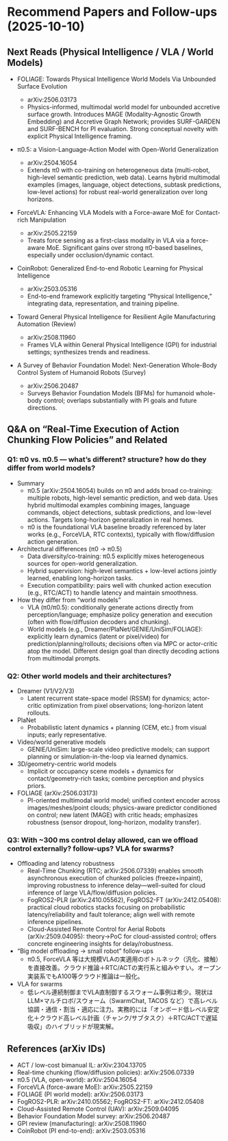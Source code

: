 # Recommend Papers and Follow-ups (2025-10-10)

## Next Reads (Physical Intelligence / VLA / World Models)

- FOLIAGE: Towards Physical Intelligence World Models Via Unbounded Surface Evolution  
  - arXiv:2506.03173  
  - Physics-informed, multimodal world model for unbounded accretive surface growth. Introduces MAGE (Modality-Agnostic Growth Embedding) and Accretive Graph Network; provides SURF-GARDEN and SURF-BENCH for PI evaluation. Strong conceptual novelty with explicit Physical Intelligence framing.

- π0.5: a Vision-Language-Action Model with Open-World Generalization  
  - arXiv:2504.16054  
  - Extends π0 with co-training on heterogeneous data (multi-robot, high-level semantic prediction, web data). Learns hybrid multimodal examples (images, language, object detections, subtask predictions, low-level actions) for robust real-world generalization over long horizons.

- ForceVLA: Enhancing VLA Models with a Force-aware MoE for Contact-rich Manipulation  
  - arXiv:2505.22159  
  - Treats force sensing as a first-class modality in VLA via a force-aware MoE. Significant gains over strong π0-based baselines, especially under occlusion/dynamic contact.

- CoinRobot: Generalized End-to-end Robotic Learning for Physical Intelligence  
  - arXiv:2503.05316  
  - End-to-end framework explicitly targeting “Physical Intelligence,” integrating data, representation, and training pipeline.

- Toward General Physical Intelligence for Resilient Agile Manufacturing Automation (Review)  
  - arXiv:2508.11960  
  - Frames VLA within General Physical Intelligence (GPI) for industrial settings; synthesizes trends and readiness.

- A Survey of Behavior Foundation Model: Next-Generation Whole-Body Control System of Humanoid Robots (Survey)  
  - arXiv:2506.20487  
  - Surveys Behavior Foundation Models (BFMs) for humanoid whole-body control; overlaps substantially with PI goals and future directions.

## Q&A on “Real-Time Execution of Action Chunking Flow Policies” and Related

### Q1: π0 vs. π0.5 — what’s different? structure? how do they differ from world models?
- Summary  
  - π0.5 (arXiv:2504.16054) builds on π0 and adds broad co-training: multiple robots, high-level semantic prediction, and web data. Uses hybrid multimodal examples combining images, language commands, object detections, subtask predictions, and low-level actions. Targets long-horizon generalization in real homes.  
  - π0 is the foundational VLA baseline broadly referenced by later works (e.g., ForceVLA, RTC contexts), typically with flow/diffusion action generation.
- Architectural differences (π0 → π0.5)  
  - Data diversity/co-training: π0.5 explicitly mixes heterogeneous sources for open-world generalization.  
  - Hybrid supervision: high-level semantics + low-level actions jointly learned, enabling long-horizon tasks.  
  - Execution compatibility: pairs well with chunked action execution (e.g., RTC/ACT) to handle latency and maintain smoothness.
- How they differ from “world models”  
  - VLA (π0/π0.5): conditionally generate actions directly from perception/language; emphasize policy generation and execution (often with flow/diffusion decoders and chunking).  
  - World models (e.g., Dreamer/PlaNet/GENIE/UniSim/FOLIAGE): explicitly learn dynamics (latent or pixel/video) for prediction/planning/rollouts; decisions often via MPC or actor-critic atop the model. Different design goal than directly decoding actions from multimodal prompts.

### Q2: Other world models and their architectures?
- Dreamer (V1/V2/V3)  
  - Latent recurrent state-space model (RSSM) for dynamics; actor-critic optimization from pixel observations; long-horizon latent rollouts.
- PlaNet  
  - Probabilistic latent dynamics + planning (CEM, etc.) from visual inputs; early representative.
- Video/world generative models  
  - GENIE/UniSim: large-scale video predictive models; can support planning or simulation-in-the-loop via learned dynamics.
- 3D/geometry-centric world models  
  - Implicit or occupancy scene models + dynamics for contact/geometry-rich tasks; combine perception and physics priors.
- FOLIAGE (arXiv:2506.03173)  
  - PI-oriented multimodal world model; unified context encoder across images/meshes/point clouds; physics-aware predictor conditioned on control; new latent (MAGE) with critic heads; emphasizes robustness (sensor dropout, long-horizon, modality transfer).

### Q3: With ~300 ms control delay allowed, can we offload control externally? follow-ups? VLA for swarms?
- Offloading and latency robustness  
  - Real-Time Chunking (RTC; arXiv:2506.07339) enables smooth asynchronous execution of chunked policies (freeze+inpaint), improving robustness to inference delay—well-suited for cloud inference of large VLA/flow/diffusion policies.  
  - FogROS2-PLR (arXiv:2410.05562), FogROS2-FT (arXiv:2412.05408): practical cloud robotics stacks focusing on probabilistic latency/reliability and fault tolerance; align well with remote inference pipelines.
  - Cloud-Assisted Remote Control for Aerial Robots (arXiv:2509.04095): theory→PoC for cloud-assisted control; offers concrete engineering insights for delay/robustness.
- “Big model offloading → small robot” follow-ups  
  - π0.5, ForceVLA 等は大規模VLAの実適用のボトルネック（汎化、接触）を直接改善。クラウド推論＋RTC/ACTの実行系と組みやすい。オープン実装系でもA100等クラウド推論は一般化。
- VLA for swarms  
  - 低レベル連続制御までVLA直制御するスウォーム事例は希少。現状はLLM×マルチロボ/スウォーム（SwarmChat, TACOS など）で高レベル協調・通信・割当・適応に注力。実務的には「オンボード低レベル安定化＋クラウド高レベル計画（チャンク/サブタスク）＋RTC/ACTで遅延吸収」のハイブリッドが現実解。

## References (arXiv IDs)
- ACT / low-cost bimanual IL: arXiv:2304.13705  
- Real-time chunking (flow/diffusion policies): arXiv:2506.07339  
- π0.5 (VLA, open-world): arXiv:2504.16054  
- ForceVLA (force-aware MoE): arXiv:2505.22159  
- FOLIAGE (PI world model): arXiv:2506.03173  
- FogROS2-PLR: arXiv:2410.05562; FogROS2-FT: arXiv:2412.05408  
- Cloud-Assisted Remote Control (UAV): arXiv:2509.04095  
- Behavior Foundation Model survey: arXiv:2506.20487  
- GPI review (manufacturing): arXiv:2508.11960  
- CoinRobot (PI end-to-end): arXiv:2503.05316  
